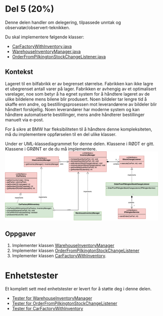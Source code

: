 # Del 5 (20%)

Denne delen handler om delegering, tilpassede unntak og observatør/observert-teknikken.

Du skal implementere følgende klasser:

* [CarFactoryWithInventory.java](CarFactoryWithInventory.java)
* [WarehouseInventoryManager.java](WarehouseInventoryManager.java)
* [OrderFromPilkingtonStockChangeListener.java](OrderFromPilkingtonStockChangeListener.java)

## Kontekst
Lageret til en bilfabrikk er av begrenset størrelse. Fabrikken kan ikke lagre et ubegrenset antall varer på lager.
Fabrikken er avhengig av et optimalisert varelager, noe som betyr å ha egnet system for å håndtere lageret av de ulike bildelene mens bilene blir produsert. Noen bildeler tar lengre tid å skaffe enn andre, og bestillingsprosessen mot leverandørene av bildeler blir håndtert forskjellig. Noen leverandører har moderne system og kan håndtere automatiserte bestillinger, mens andre håndterer bestillinger manuelt via e-post.

For å sikre at BMW har fleksibiliteten til å håndtere denne kompleksiteten, må du implementere 
oppførselen til en del ulike klasser.

Under er UML-klassediagrammet for denne delen. Klassene i RØDT er gitt.
Klassene i GRØNT er de du må implementere.
![alt text](diagram.png "Title")


## Oppgaver

1. Implementer klassen [WarehouseInventoryManager](WarehouseInventoryManager.java)
2. Implementer klassen [OrderFromPilkingtonStockChangeListener](OrderFromPilkingtonStockChangeListener.java)
3. Implementer klassen [CarFactoryWithInventory](CarFactoryWithInventory.java).

# Enhetstester

Et komplett sett med enhetstester er levert for å støtte deg i denne delen.
* [Tester for WarehouseInventoryManager](../../../../../../test/java/com/bmw/manufacturing/part5/WarehouseInventoryManagerTests.java)
* [Tester for OrderFromPilkingtonStockChangeListener](../../../../../../test/java/com/bmw/manufacturing/part5/OrderFromPilkingtonStockChangeListenerTests.java)
* [Tester for CarFactoryWithInventory](../../../../../../test/java/com/bmw/manufacturing/part5/CarFactoryWithInventoryTests.java)
